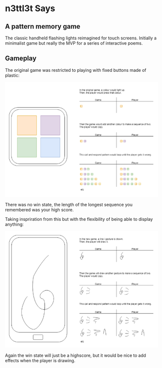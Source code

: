 # n3ttl3t Says

## A pattern memory game

The classic handheld flashing lights reimagined for touch screens.
Initially a minimalist game but really the MVP for a series of interactive poems.

## Gameplay

The original game was restricted to playing with fixed buttons made of plastic:

![original_gameplay](wip/OriginalGameplay.png)

There was no win state, the length of the longest sequence you remembered was your high score.

Taking inspriration from this but with the flexibility of being able to display anything:

![new gameplay](wip/NewGameplay.png)

Again the win state will just be a highscore, but it would be nice to add effects when the player is drawing.